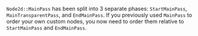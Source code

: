 `Node2d::MainPass` has been split into 3 separate phases: `StartMainPass`, `MainTransparentPass`, and `EndMainPass`. If you previously used `MainPass` to order your own custom nodes, you now need to order them relative to `StartMainPass` and `EndMainPass`.
